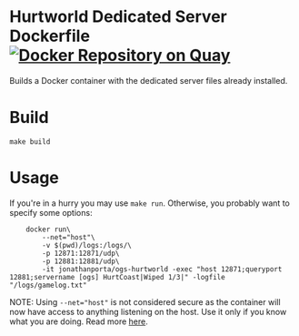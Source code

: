 # Hurtworld Dedicated Server Dockerfile [![Docker Repository on Quay](https://quay.io/repository/jonathanporta/ogs-hurtworld/status "Docker Repository on Quay")](https://quay.io/repository/jonathanporta/ogs-hurtworld)
Builds a Docker container with the dedicated server files already installed.

# Build
`make build`

# Usage
If you're in a hurry you may use `make run`. Otherwise, you probably want to specify some options:
```
	docker run\
		--net="host"\
		-v $(pwd)/logs:/logs/\
		-p 12871:12871/udp\
		-p 12881:12881/udp\
		-it jonathanporta/ogs-hurtworld -exec "host 12871;queryport 12881;servername [ogs] HurtCoast|Wiped 1/3|" -logfile "/logs/gamelog.txt"
```

NOTE: Using `--net="host"` is not considered secure as the container will now have access to anything listening on the host. Use it only if you know what you are doing. Read more [here](https://docs.docker.com/engine/reference/run/#network-settings).
